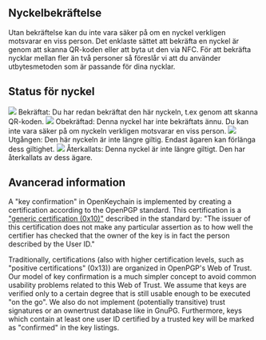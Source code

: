 [//]: # (NOTERING: Var vänlig och sätt varje mening på sin egen rad, Transifex sätter varje rad i sitt eget fält för översättningar!)

## Nyckelbekräftelse
Utan bekräftelse kan du inte vara säker på om en nyckel verkligen motsvarar en viss person.
Det enklaste sättet att bekräfta en nyckel är genom att skanna QR-koden eller att byta ut den via NFC.
För att bekräfta nycklar mellan fler än två personer så föreslår vi att du använder utbytesmetoden som är passande för dina nycklar.

## Status för nyckel

<img src="status_signature_verified_cutout_24dp"/>  
Bekräftat: Du har redan bekräftat den här nyckeln, t.ex genom att skanna QR-koden.  
<img src="status_signature_unverified_cutout_24dp"/>  
Obekräftad: Denna nyckel har inte bekräftats ännu. Du kan inte vara säker på om nyckeln verkligen motsvarar en viss person.  
<img src="status_signature_expired_cutout_24dp"/>  
Utgången: Den här nyckeln är inte längre giltig. Endast ägaren kan förlänga dess giltighet.  
<img src="status_signature_revoked_cutout_24dp"/>  
Återkallats: Denna nyckel är inte längre giltigt. Den har återkallats av dess ägare.

## Avancerad information
A "key confirmation" in OpenKeychain is implemented by creating a certification according to the OpenPGP standard.
This certification is a ["generic certification (0x10)"](http://tools.ietf.org/html/rfc4880#section-5.2.1) described in the standard by:
"The issuer of this certification does not make any particular assertion as to how well the certifier has checked that the owner of the key is in fact the person described by the User ID."

Traditionally, certifications (also with higher certification levels, such as "positive certifications" (0x13)) are organized in OpenPGP's Web of Trust.
Our model of key confirmation is a much simpler concept to avoid common usability problems related to this Web of Trust.
We assume that keys are verified only to a certain degree that is still usable enough to be executed "on the go".
We also do not implement (potentially transitive) trust signatures or an ownertrust database like in GnuPG.
Furthermore, keys which contain at least one user ID certified by a trusted key will be marked as "confirmed" in the key listings.